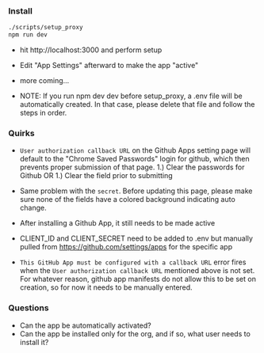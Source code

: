### Install

```bash
./scripts/setup_proxy
npm run dev
```

- hit http://localhost:3000 and perform setup
- Edit "App Settings" afterward to make the app "active"
- more coming...

- NOTE: If you run npm dev dev before setup_proxy, a .env file will be
  automatically created.  In that case, please delete that file and follow the steps
  in order.

### Quirks
- `User authorization callback URL` on the Github Apps setting page
  will default to the "Chrome Saved Passwords" login for github, which
  then prevents proper submission of that page.
  1.) Clear the passwords for Github OR
  1.) Clear the field prior to submitting
- Same problem with the `secret`.  Before updating this page, please make sure none
  of the fields have a colored background indicating auto change.

- After installing a Github App, it still needs to be made active

- CLIENT_ID and CLIENT_SECRET need to be added to .env but manually pulled from
  https://github.com/settings/apps for the specific app

- `This GitHub App must be configured with a callback URL` error fires when the
  `User authorization callback URL` mentioned above is not set.  For whatever reason,
  github app manifests do not allow this to be set on creation, so for now it needs
  to be manually entered.

### Questions
- Can the app be automatically activated?
- Can the app be installed only for the org, and if so, what user needs to
  install it?

